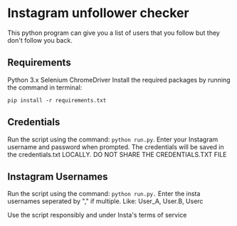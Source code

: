 # Instagram unfollower checker

This python program can give you a list of users that you follow but they don't follow you back.

## Requirements

Python 3.x
Selenium
ChromeDriver
Install the required packages by running the command in terminal:

`pip install -r requirements.txt`

## Credentials

Run the script using the command: `python run.py`.
Enter your Instagram username and password when prompted.
The credentials will be saved in the credentials.txt LOCALLY. DO NOT SHARE THE CREDENTIALS.TXT FILE

## Instagram Usernames

Run the script using the command: `python run.py.`
Enter the insta usernames seperated by "," if multiple. Like: User_A, User.B, Userc


Use the script responsibly and under Insta's terms of service

